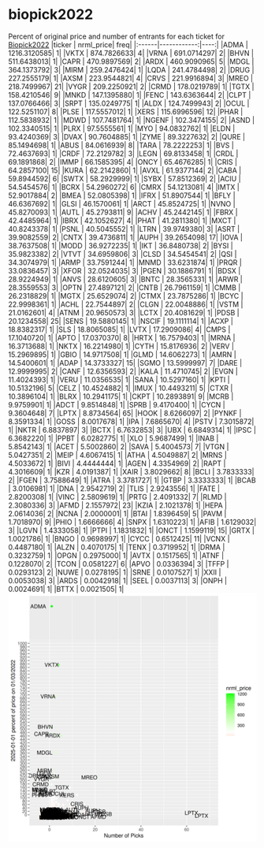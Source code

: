 # biopick2022
Percent of original price and number of entrants for each ticket for [Biopick2022](https://twitter.com/hashtag/Biopick2022)
|ticker |   nrml_price| freq|
|:------|------------:|----:|
|ADMA   | 1216.3120585|    1|
|VKTX   |  874.7826633|    4|
|VRNA   |  691.0714297|    2|
|BHVN   |  511.6438013|    1|
|CAPR   |  470.9897569|    2|
|ARDX   |  460.9090965|    5|
|MDGL   |  364.1373792|    3|
|MIRM   |  259.2476424|    1|
|LQDA   |  241.4784498|    2|
|DRUG   |  227.2555179|    1|
|AXSM   |  223.9544821|    4|
|CRVS   |  221.9916894|    3|
|MREO   |  218.7499967|   21|
|VYGR   |  209.2250921|    2|
|CRMD   |  178.0219789|    1|
|TGTX   |  158.4210546|    9|
|MNKD   |  147.1395880|    1|
|FENC   |  143.6363644|    2|
|CLPT   |  137.0766466|    3|
|SRPT   |  135.0249775|    1|
|ALDX   |  124.7499943|    2|
|OCUL   |  122.5251107|    8|
|PLSE   |  117.5557012|    1|
|XERS   |  115.6996596|   12|
|PHAR   |  112.5838932|    1|
|MDWD   |  107.7481764|    1|
|NGENF  |  102.3474155|    2|
|ASND   |  102.3340515|    1|
|PLRX   |   97.5555561|    1|
|MYO    |   94.0832762|    1|
|ELDN   |   93.4240369|    3|
|DVAX   |   90.7604885|    1|
|ZYME   |   89.3227632|    2|
|QURE   |   85.1494698|    1|
|ABUS   |   84.0616939|    8|
|TARA   |   78.2222253|    1|
|BVS    |   72.4637693|    1|
|CRDF   |   72.2129782|    3|
|LEGN   |   69.8133458|    1|
|CRDL   |   69.1891868|    2|
|IMMP   |   66.1585395|    4|
|ONCY   |   65.4676285|    1|
|CRIS   |   64.2857100|   15|
|KURA   |   62.2142860|    1|
|AVXL   |   61.9377144|    2|
|CABA   |   59.8944592|    6|
|SWTX   |   58.2929999|    1|
|SYBX   |   57.8512369|    2|
|ACIU   |   54.5454576|    1|
|BCRX   |   54.2960272|    6|
|CMRX   |   54.1213081|    4|
|IMTX   |   52.9017884|    2|
|BMEA   |   52.0805398|    1|
|IFRX   |   51.8907544|    1|
|BFLY   |   46.6367692|    1|
|GLSI   |   46.1570061|    1|
|ARCT   |   45.8524725|    1|
|NVNO   |   45.8270093|    1|
|AUTL   |   45.2793811|    9|
|ACHV   |   45.2442145|    1|
|FBRX   |   42.4485964|    1|
|IBRX   |   42.1052627|    4|
|PHAT   |   41.2811380|    1|
|MXCT   |   40.8243378|    1|
|PSNL   |   40.5045552|    1|
|LTRN   |   39.9749380|    3|
|ASRT   |   39.9082559|    2|
|CNTX   |   39.4736811|    1|
|AUPH   |   39.2654098|   17|
|IOVA   |   38.7637508|    1|
|MODD   |   36.9272235|    1|
|IKT    |   36.8480738|    2|
|BYSI   |   35.9823382|    2|
|VTVT   |   34.6959806|    3|
|CLSD   |   34.5454541|    2|
|QSI    |   34.3074979|    1|
|ARMP   |   33.7591244|    1|
|MNMD   |   33.6231874|    1|
|PRQR   |   33.0836457|    3|
|XFOR   |   32.0524035|    3|
|PGEN   |   30.1886791|    1|
|BDSX   |   28.9224949|    1|
|ANVS   |   28.6120605|    3|
|BNTC   |   28.3565331|    1|
|ARWR   |   28.3559553|    3|
|OPTN   |   27.4897121|    2|
|CNTB   |   26.7961159|    1|
|CMMB   |   26.2318829|    1|
|MGTX   |   25.6529074|    2|
|CTMX   |   23.7875286|    1|
|BCYC   |   22.9998361|    1|
|ACHL   |   22.7544897|    2|
|CLGN   |   22.0048886|    1|
|VSTM   |   21.0162601|    4|
|ATNM   |   20.9650573|    3|
|LCTX   |   20.4081629|    1|
|PDSB   |   20.1234558|   25|
|SENS   |   19.5880145|    1|
|NSCIF  |   19.1111114|    1|
|ACXP   |   18.8382317|    1|
|SLS    |   18.8065085|    1|
|LVTX   |   17.2909086|    4|
|CMPS   |   17.1040720|    1|
|APTO   |   17.0370370|    8|
|HRTX   |   16.7579403|    1|
|MRNA   |   16.3713688|    1|
|NKTX   |   16.2214980|    1|
|CYTH   |   15.8176936|    2|
|VERV   |   15.2969895|    1|
|GBIO   |   14.9717508|    1|
|GLMD   |   14.6062273|    1|
|AMRN   |   14.5400601|    1|
|ADAP   |   14.3733327|   15|
|SGMO   |   13.5999997|    7|
|DARE   |   12.9999995|    2|
|CANF   |   12.6356593|    2|
|KALA   |   11.4710745|    2|
|EVGN   |   11.4024393|    1|
|VERU   |   11.0356535|    1|
|SANA   |   10.5297160|    1|
|KPTI   |   10.5132196|    5|
|CELZ   |   10.4524882|    1|
|IMUX   |   10.4493211|    5|
|CTXR   |   10.3896104|    1|
|BLRX   |   10.2941175|    1|
|CKPT   |   10.2893891|    9|
|MCRB   |    9.9759901|    1|
|ADCT   |    9.8514848|    1|
|SPRB   |    9.4170400|    1|
|CYCN   |    9.3604648|    7|
|LPTX   |    8.8734564|   65|
|HOOK   |    8.6266097|    2|
|PYNKF  |    8.3591334|    1|
|GOSS   |    8.0017678|    1|
|IPA    |    7.6865670|    4|
|PSTV   |    7.3015872|    1|
|NKTR   |    6.8837897|    3|
|BCTX   |    6.7632853|    3|
|UBX    |    6.6849314|    1|
|IPSC   |    6.3682220|    1|
|PPBT   |    6.0282775|    1|
|XLO    |    5.9687499|    1|
|INAB   |    5.8542143|    1|
|ACET   |    5.5002860|    2|
|SAVA   |    5.4004573|    7|
|VTGN   |    5.0427351|    2|
|MEIP   |    4.6067415|    1|
|ATHA   |    4.5049887|    2|
|MRNS   |    4.5033672|    1|
|BIVI   |    4.4444444|    1|
|AGEN   |    4.3354969|    2|
|RAPT   |    4.3016609|    1|
|KZR    |    4.0191387|    1|
|XAIR   |    3.8029662|    8|
|BCLI   |    3.7833333|    2|
|FGEN   |    3.7588649|    1|
|ATRA   |    3.3781727|    1|
|GTBP   |    3.3333333|    1|
|BCAB   |    3.0106981|    1|
|DNA    |    2.9542719|    2|
|TLIS   |    2.9243556|    1|
|FATE   |    2.8200308|    1|
|VINC   |    2.5809619|    1|
|PRTG   |    2.4091332|    7|
|RLMD   |    2.3080336|    3|
|AFMD   |    2.1557972|   23|
|KZIA   |    2.1021378|    1|
|HEPA   |    2.0614036|    2|
|NCNA   |    2.0000001|    1|
|BTAI   |    1.8396459|    5|
|PAVM   |    1.7018970|    9|
|PHIO   |    1.6666666|    4|
|SNPX   |    1.6310223|    1|
|AFIB   |    1.6129032|    3|
|LGVN   |    1.4333058|    1|
|PTPI   |    1.1831832|    1|
|ONCT   |    1.1599119|   15|
|GRTX   |    1.0021786|    1|
|BNGO   |    0.9698997|    1|
|CYCC   |    0.6512425|   11|
|VCNX   |    0.4487180|    1|
|ALZN   |    0.4070175|    1|
|TENX   |    0.3719952|    1|
|DRMA   |    0.3232759|    1|
|OPGN   |    0.2975000|    1|
|AVTX   |    0.1517565|    1|
|ATNF   |    0.1228070|    2|
|TCON   |    0.0581227|    6|
|APVO   |    0.0336394|    3|
|TFFP   |    0.0293123|    2|
|NUWE   |    0.0278195|    1|
|SRNE   |    0.0107527|    1|
|XXII   |    0.0053038|    3|
|ARDS   |    0.0042918|    1|
|SEEL   |    0.0037113|    3|
|ONPH   |    0.0024691|    1|
|BTTX   |    0.0021505|    1|
![retvspicks](biopicks.png?raw=true)

